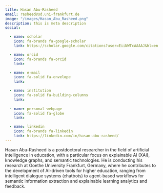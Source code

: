 ```yaml
---
title: Hasan Abu-Rasheed
email: rasheed@sd.uni-frankfurt.de
image: "/images/Hasan_Abu_Rasheed.png"
description: this is meta description
social:

  - name: scholar
    icon: fa-brands fa-google-scholar
    link: https://scholar.google.com/citations?user=EiiNWTcAAAAJ&hl=en

  - name: orcid
    icon: fa-brands fa-orcid
    link: 

  - name: e-mail
    icon: fa-solid fa-envelope
    link: 

  - name: institution
    icon: fa-solid fa-building-columns
    link: 
  
  - name: personal webpage
    icon: fa-solid fa-globe
    link: 

  - name: linkedin
    icon: fa-brands fa-linkedin
    link: https://linkedin.com/in/hasan-abu-rasheed/
---
```


Hasan Abu-Rasheed is a postdoctoral researcher in the field of artificial intelligence in education, with a particular focus on explainable AI (XAI), knowledge graphs, and semantic technologies. He is conducting his research at Goethe University Frankfurt, Germany, where he contributes to the development of AI-driven tools for higher education, ranging from intelligent dialogue systems (chatbots) to agent-based workflows for semantic information extraction and explainable learning analytics and feedback.